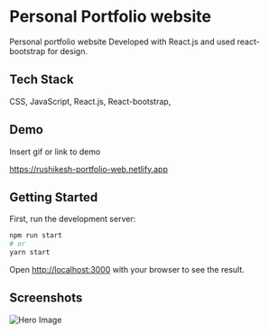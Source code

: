 
# Personal Portfolio website

Personal portfolio website Developed with React.js  and used react-bootstrap for design.
## Tech Stack

CSS, JavaScript, React.js, React-bootstrap, 


## Demo

Insert gif or link to demo

https://rushikesh-portfolio-web.netlify.app

## Getting Started


First, run the development server:

```bash
npm run start
# or
yarn start
```

Open [http://localhost:3000](http://localhost:3000) with your browser to see the result.

## Screenshots

![Hero Image](https://i.ibb.co/V919d9K/old-portfolio.png)


